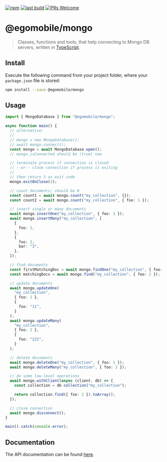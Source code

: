 [![npm](https://img.shields.io/npm/v/@egomobile/mongo.svg)](https://www.npmjs.com/package/@egomobile/mongo)
[![last build](https://img.shields.io/github/workflow/status/egomobile/node-mongo/Publish)](https://github.com/egomobile/node-mongo/actions?query=workflow%3APublish)
[![PRs Welcome](https://img.shields.io/badge/PRs-welcome-brightgreen.svg?style=flat-square)](https://github.com/egomobile/node-mongo/pulls)

# @egomobile/mongo

> Classes, functions and tools, that help connecting to Mongo DB servers, written in [TypeScript](https://www.typescriptlang.org/).

## Install

Execute the following command from your project folder, where your `package.json` file is stored:

```bash
npm install --save @egomobile/mongo
```

## Usage

```typescript
import { MongoDatabase } from "@egomobile/mongo";

async function main() {
  // alternative:
  //
  // mongo = new MongoDatabase();
  // await mongo.connect();
  const mongo = await MongoDatabase.open();
  // mongo.isConnected should be (true) now

  // terminate process if connection is closed
  // --or-- close connection if process is exiting
  //
  // then return 3 as exit code
  mongo.exitOnClose(3);

  // count documents; should be 0
  const count1 = await mongo.count("my_collection", {});
  const count2 = await mongo.count("my_collection", { foo: 1 });

  // insert single or many documents
  await mongo.insertOne("my_collection", { foo: 1 });
  await mongo.insertMany("my_collection", [
    {
      foo: 1,
    },
    {
      foo: 2,
      bar: "3",
    },
  ]);

  // find documents
  const firstMatchingDoc = await mongo.findOne("my_collection", { foo: 1 });
  const matchingDocs = await mongo.find("my_collection", { foo: 2 });

  // update documents
  await mongo.updateOne(
    "my_collection",
    { foo: 1 },
    {
      foo: "11",
    }
  );
  await mongo.updateMany(
    "my_collection",
    { foo: 2 },
    {
      foo: "222",
    }
  );

  // delete documents
  await mongo.deleteOne("my_collection", { foo: 1 });
  await mongo.deleteMany("my_collection", { foo: 2 });

  // do some low-level operations
  await mongo.withClient(async (client, db) => {
    const collection = db.collection("my_collection");

    return collection.find({ foo: 2 }).toArray();
  });

  // close connection
  await mongo.disconnect();
}

main().catch(console.error);
```

## Documentation

The API documentation can be found [here](https://egomobile.github.io/node-mongo/).
